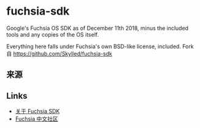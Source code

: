 # fuchsia-sdk
 Google's Fuchsia OS SDK as of December 11th 2018, minus the included tools and any copies of the OS itself.

Everything here falls under Fuchsia's own BSD-like license, included. Fork 自 https://github.com/Skylled/fuchsia-sdk

## 来源


## Links
* [关于 Fuchsia SDK](https://fuchsia-china.com/a-first-look-at-fuchsia-sdk/)
* [Fuchsia 中文社区](https://fuchsia-china.com)
